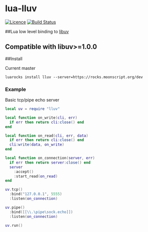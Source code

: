 lua-lluv
========
[![Licence](http://img.shields.io/badge/Licence-MIT-brightgreen.svg)](LICENSE)
[![Build Status](https://travis-ci.org/moteus/lua-lluv.svg?branch=master)](https://travis-ci.org/moteus/lua-lluv)

##Lua low level binding to [libuv](https://github.com/joyent/libuv)

## Compatible with libuv>=1.0.0

##Install

Current master
```
luarocks install lluv --server=https://rocks.moonscript.org/dev
```

### Example

Basic tcp/pipe echo server
```Lua
local uv = require "lluv"

local function on_write(cli, err)
  if err then return cli:close() end
end

local function on_read(cli, err, data)
  if err then return cli:close() end
  cli:write(data, on_write)
end

local function on_connection(server, err)
  if err then return server:close() end
  server
    :accept()
    :start_read(on_read)
end

uv.tcp()
  :bind("127.0.0.1", 5555)
  :listen(on_connection)

uv.pipe()
  :bind([[\\.\pipe\sock.echo]])
  :listen(on_connection)

uv.run()
```
